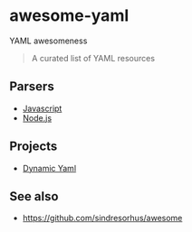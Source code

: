 # awesome-yaml

YAML awesomeness

> A curated list of YAML resources

## Parsers

- [Javascript](https://github.com/nodeca/js-yaml)
- [Node.js](https://www.npmjs.com/search?q=yaml)

## Projects
- [Dynamic Yaml](https://github.com/dreftymac/dynamic-yaml)

## See also

* https://github.com/sindresorhus/awesome
